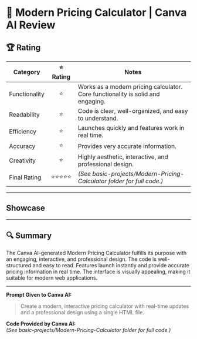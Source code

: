 # 🧮 Modern Pricing Calculator | Canva AI Review

## 🏆 Rating

| Category      | ⭐ Rating | Notes |
|---------------|:--------:|-------|
| Functionality | ⭐    | Works as a modern pricing calculator. Core functionality is solid and engaging. |
| Readability   | ⭐    | Code is clear, well-organized, and easy to understand. |
| Efficiency    | ⭐    | Launches quickly and features work in real time. |
| Accuracy      | ⭐    | Provides very accurate information. |
| Creativity    | ⭐    | Highly aesthetic, interactive, and professional design. |
| Final Rating  | ⭐⭐⭐⭐⭐    | *(See basic-projects/Modern-Pricing-Calculator folder for full code.)* |

---

## Showcase

---

## 🔍 Summary

The Canva AI-generated Modern Pricing Calculator fulfills its purpose with an engaging, interactive, and professional design. The code is well-structured and easy to read. Features launch instantly and provide accurate pricing information in real time. The interface is visually appealing, making it suitable for modern web applications.

---

**Prompt Given to Canva AI:**  
> Create a modern, interactive pricing calculator with real-time updates and a professional design using a single HTML file.

**Code Provided by Canva AI:**  
*(See basic-projects/Modern-Pricing-Calculator folder for full code.)*
